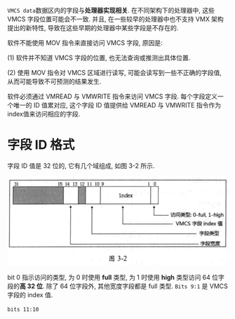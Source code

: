 
`VMCS data`数据区内的字段与**处理器实现相关**. 在不同架构下的处理器中, 这些 VMCS 字段位置可能会不一致. 并且, 在一些较早的处理器中也不支持 VMX 架构提出的新特性, 导致在这些早期的处理器中某些字段是不存在的.

软件不能使用 MOV 指令来直接访问 VMCS 字段, 原因是:

(1) 软件并不知道 VMCS 字段的位置, 也无法查询或推测出具体位置.

(2) 使用 MOV 指令对 VMCS 区域进行读写, 可能会读写到一些不正确的字段值, 从而可能导致不可预测的结果发生.

软件必须通过 VMREAD 与 VMWRITE 指令来访问 VMCS 字段. 每个字段定义一个唯一的 ID 值累对应, 这个字段 ID 值提供给 VMREAD 与 VMWRITE 指令作为index值来访问相应的字段.

# 字段 ID 格式

字段 ID 值是 32 位的, 它有几个域组成, 如图 3-2 所示.

![2020-02-25-20-43-06.png](./images/2020-02-25-20-43-06.png)

bit 0 指示访问的类型, 为 0 时使用 **full** 类型, 为 1 时使用 **high** 类型访问 64 位字段的**高 32 位**. 除了 64 位字段外, 其他宽度字段都是 full 类型. `Bits 9:1` 是 VMCS 字段的 index 值.

`bits 11:10`